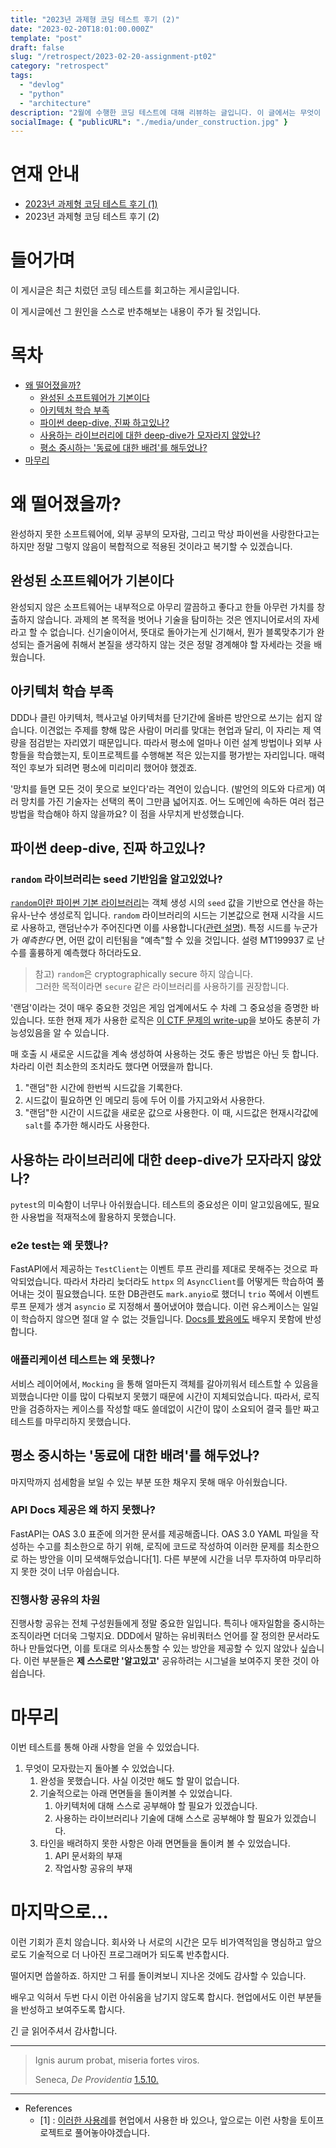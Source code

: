 ```yaml
---
title: "2023년 과제형 코딩 테스트 후기 (2)"
date: "2023-02-20T18:01:00.000Z"
template: "post"
draft: false
slug: "/retrospect/2023-02-20-assignment-pt02"
category: "retrospect"
tags:
  - "devlog"
  - "python"
  - "architecture"
description: "2월에 수행한 코딩 테스트에 대해 리뷰하는 글입니다. 이 글에서는 무엇이 모자랐고, 어떤 것을 집중해야할지 배운 내용에 대해 작성하였습니다."
socialImage: { "publicURL": "./media/under_construction.jpg" }
---
```


# 연재 안내

- [2023년 과제형 코딩 테스트 후기 (1)](/retrospect/2023-02-20-assignment-pt01)
- 2023년 과제형 코딩 테스트 후기 (2)

# 들어가며

이 게시글은 최근 치렀던 코딩 테스트를 회고하는 게시글입니다.

이 게시글에선 그 원인을 스스로 반추해보는 내용이 주가 될 것입니다.

# 목차

- [왜 떨어졌을까?](#왜-떨어졌을까)
  - [완성된 소프트웨어가 기본이다](#완성된-소프트웨어가-기본이다)
  - [아키텍처 학습 부족](#아키텍처-학습-부족)
  - [파이썬 deep-dive, 진짜 하고있나?](#파이썬-deep-dive-진짜-하고있나)
  - [사용하는 라이브러리에 대한 deep-dive가 모자라지 않았나?](#사용하는-라이브러리에-대한-deep-dive가-모자라지-않았나)
  - [평소 중시하는 '동료에 대한 배려'를 해두었나?](#평소-중시하는-동료에-대한-배려를-해두었나)
- [마무리](#마무리)

# 왜 떨어졌을까?

완성하지 못한 소프트웨어에, 외부 공부의 모자람, 그리고 막상 파이썬을 사랑한다고는 하지만 정말 그렇지 않음이 복합적으로 적용된 것이라고 복기할 수 있겠습니다.

## 완성된 소프트웨어가 기본이다

완성되지 않은 소프트웨어는 내부적으로 아무리 깔끔하고 좋다고 한들 아무런 가치를 창출하지 않습니다. 과제의 본 목적을 벗어나 기술을 탐미하는 것은 엔지니어로서의 자세라고 할 수 없습니다. 신기술이어서, 뜻대로 돌아가는게 신기해서, 뭔가 블록맞추기가 완성되는 즐거움에 취해서 본질을 생각하지 않는 것은 정말 경계해야 할 자세라는 것을 배웠습니다.

## 아키텍처 학습 부족

DDD나 클린 아키텍처, 헥사고널 아키텍처를 단기간에 올바른 방안으로 쓰기는 쉽지 않습니다. 이견없는 주제를 향해 많은 사람이 머리를 맞대는 현업과 달리, 이 자리는 제 역량을 점검받는 자리였기 때문입니다. 따라서 평소에 얼마나 이런 설계 방법이나 외부 사항들을 학습했는지, 토이프로젝트를 수행해본 적은 있는지를 평가받는 자리입니다. 매력적인 후보가 되려면 평소에 미리미리 했어야 했겠죠.

'망치를 들면 모든 것이 못으로 보인다'라는 격언이 있습니다. (발언의 의도와 다르게) 여러 망치를 가진 기술자는 선택의 폭이 그만큼 넓어지죠. 어느 도메인에 속하든 여러 접근 방법을 학습해야 하지 않을까요? 이 점을 사무치게 반성했습니다.

## 파이썬 deep-dive, 진짜 하고있나?

### `random` 라이브러리는 seed 기반임을 알고있었나?

[`random`이란 파이썬 기본 라이브러리](https://github.com/python/cpython/blob/main/Lib/random.py)는 객체 생성 시의 `seed` 값을 기반으로 연산을 하는 유사-난수 생성로직 입니다. `random` 라이브러리의 시드는 기본값으로 현재 시각을 시드로 사용하고, 랜덤난수가 주어진다면 이를 사용합니다([관련 설명](https://docs.python.org/3/library/random.html)). 특정 시드를 누군가가 _예측한다_ 면, 어떤 값이 리턴됨을 "예측"할 수 있을 것입니다. 설령 MT199937 로 난수를 훌륭하게 예측했다 하더라도요.

> 참고) `random`은 cryptographically secure 하지 않습니다. <br >그러한 목적이라면 `secure` 같은 라이브러리를 사용하기를 권장합니다.

'랜덤'이라는 것이 매우 중요한 것임은 게임 업계에서도 수 차례 그 중요성을 증명한 바 있습니다. 또한 현재 제가 사용한 로직은 [이 CTF 문제의 write-up](https://mhibio.tistory.com/62)을 보아도 충분히 가능성있음을 알 수 있습니다.

매 호출 시 새로운 시드값을 계속 생성하여 사용하는 것도 좋은 방법은 아닌 듯 합니다. 차라리 이런 최소한의 조치라도 했다면 어땠을까 합니다.

1. "랜덤"한 시간에 한번씩 시드값을 기록한다.
2. 시드값이 필요하면 인 메모리 등에 두어 이를 가지고와서 사용한다.
3. "랜덤"한 시간이 시드값을 새로운 값으로 사용한다. 이 때, 시드값은 현재시각값에 `salt`를 추가한 해시라도 사용한다.

## 사용하는 라이브러리에 대한 deep-dive가 모자라지 않았나?

`pytest`의 미숙함이 너무나 아쉬웠습니다. 테스트의 중요성은 이미 알고있음에도, 필요한 사용법을 적재적소에 활용하지 못했습니다.

### e2e test는 왜 못했나?

FastAPI에서 제공하는 `TestClient`는 이벤트 루프 관리를 제대로 못해주는 것으로 파악되었습니다. 따라서 차라리 늦더라도 `httpx` 의 `AsyncClient`를 어떻게든 학습하여 풀어내는 것이 필요했습니다. 또한 DB관련도 `mark.anyio`로 했더니 `trio` 쪽에서 이벤트 루프 문제가 생겨 `asyncio` 로 지정해서 풀어냈어야 했습니다. 이런 유스케이스는 일일이 학습하지 않으면 절대 알 수 없는 것들입니다. [Docs를 봤음에도](https://fastapi.tiangolo.com/advanced/async-tests/) 배우지 못함에 반성합니다.

### 애플리케이션 테스트는 왜 못했나?

서비스 레이어에서, `Mocking` 을 통해 얼마든지 객체를 갈아끼워서 테스트할 수 있음을 꾀했습니다만 이를 많이 다뤄보지 못했기 때문에 시간이 지체되었습니다. 따라서, 로직만을 검증하자는 케이스를 작성할 때도 쓸데없이 시간이 많이 소요되어 결국 틀만 짜고 테스트를 마무리하지 못했습니다.

## 평소 중시하는 '동료에 대한 배려'를 해두었나?

마지막까지 섬세함을 보일 수 있는 부분 또한 채우지 못해 매우 아쉬웠습니다.

### API Docs 제공은 왜 하지 못했나?

FastAPI는 OAS 3.0 표준에 의거한 문서를 제공해줍니다. OAS 3.0 YAML 파일을 작성하는 수고를 최소한으로 하기 위해, 로직에 코드로 작성하여 이러한 문제를 최소한으로 하는 방안을 이미 모색해두었습니다[1]. 다른 부분에 시간을 너무 투자하여 마무리하지 못한 것이 너무 아쉽습니다.

### 진행사항 공유의 차원

진행사항 공유는 전체 구성원들에게 정말 중요한 일입니다. 특히나 애자일함을 중시하는 조직이라면 더더욱 그렇지요. DDD에서 말하는 유비쿼터스 언어를 잘 정의한 문서라도 하나 만들었다면, 이를 토대로 의사소통할 수 있는 방안을 제공할 수 있지 않았나 싶습니다. 이런 부분들은 **제 스스로만 '알고있고'** 공유하려는 시그널을 보여주지 못한 것이 아쉽습니다.

# 마무리

이번 테스트를 통해 아래 사항을 얻을 수 있었습니다.

1. 무엇이 모자랐는지 돌아볼 수 있었습니다.
   1. 완성을 못했습니다. 사실 이것만 해도 할 말이 없습니다.
   1. 기술적으로는 아래 면면들을 돌이켜볼 수 있었습니다.
      1. 아키텍처에 대해 스스로 공부해야 할 필요가 있겠습니다.
      1. 사용하는 라이브러리나 기술에 대해 스스로 공부해야 할 필요가 있겠습니다.
   1. 타인을 배려하지 못한 사항은 아래 면면들을 돌이켜 볼 수 있었습니다.
      1. API 문서화의 부재
      1. 작업사항 공유의 부재

# 마지막으로...

이런 기회가 흔치 않습니다. 회사와 나 서로의 시간은 모두 비가역적임을 명심하고 앞으로도 기술적으로 더 나아진 프로그래머가 되도록 반추합시다.

떨어지면 씁쓸하죠. 하지만 그 뒤를 돌이켜보니 지나온 것에도 감사할 수 있습니다.

배우고 익혀서 두번 다시 이런 아쉬움을 남기지 않도록 합시다. 현업에서도 이런 부분들을 반성하고 보여주도록 합시다.

긴 글 읽어주셔서 감사합니다.

---

> Ignis aurum probat, miseria fortes viros.
>
> Seneca, _De Providentia_ [1.5.10.](https://www.perseus.tufts.edu/hopper/text?doc=Perseus%3Atext%3A2007.01.0012%3Abook%3D1%3Achapter%3D5%3Asection%3D10)

---

- References
  - [1] : [이러한 사용례](https://buzzni.com/blog/47)를 현업에서 사용한 바 있으나, 앞으로는 이런 사항을 토이프로젝트로 풀어놓아야겠습니다.
